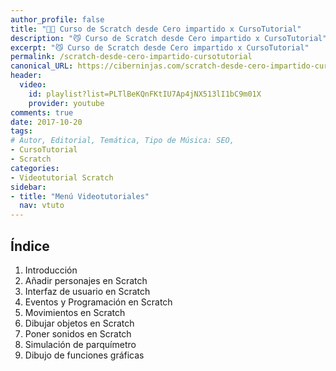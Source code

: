 ```yaml
---
author_profile: false
title: "👨‍🏫 Curso de Scratch desde Cero impartido x CursoTutorial"
description: "😼 Curso de Scratch desde Cero impartido x CursoTutorial"
excerpt: "😼 Curso de Scratch desde Cero impartido x CursoTutorial"
permalink: /scratch-desde-cero-impartido-cursotutorial
canonical_URL: https://ciberninjas.com/scratch-desde-cero-impartido-cursotutorial
header:
  video:
    id: playlist?list=PLTlBeKQnFKtIU7Ap4jNX513lI1bC9m01X
    provider: youtube
comments: true
date: 2017-10-20
tags:
# Autor, Editorial, Temática, Tipo de Música: SEO, 
- CursoTutorial
- Scratch
categories:
- Videotutorial Scratch
sidebar:
- title: "Menú Videotutoriales"
  nav: vtuto
---
```


## Índice

01. Introducción
02. Añadir personajes en Scratch
03. Interfaz de usuario en Scratch
04. Eventos y Programación en Scratch
05. Movimientos en Scratch
06. Dibujar objetos en Scratch
07. Poner sonidos en Scratch
08. Simulación de parquímetro
09. Dibujo de funciones gráficas